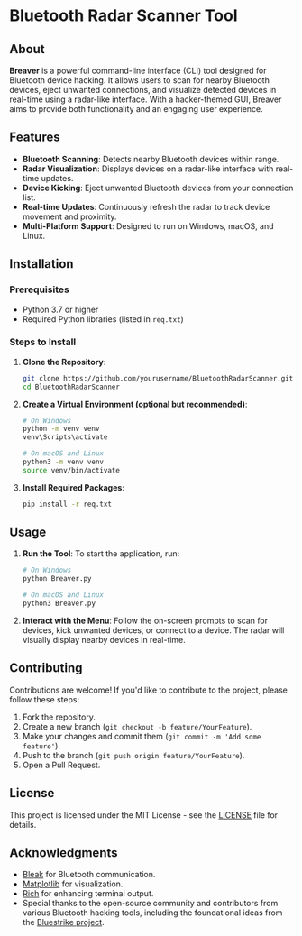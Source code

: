 
# Bluetooth Radar Scanner Tool

## About

**Breaver** is a powerful command-line interface (CLI) tool designed for Bluetooth device hacking. It allows users to scan for nearby Bluetooth devices, eject unwanted connections, and visualize detected devices in real-time using a radar-like interface. With a hacker-themed GUI, Breaver aims to provide both functionality and an engaging user experience.

## Features

- **Bluetooth Scanning**: Detects nearby Bluetooth devices within range.
- **Radar Visualization**: Displays devices on a radar-like interface with real-time updates.
- **Device Kicking**: Eject unwanted Bluetooth devices from your connection list.
- **Real-time Updates**: Continuously refresh the radar to track device movement and proximity.
- **Multi-Platform Support**: Designed to run on Windows, macOS, and Linux.

## Installation

### Prerequisites

- Python 3.7 or higher
- Required Python libraries (listed in `req.txt`)

### Steps to Install

1. **Clone the Repository**:
   ```bash
   git clone https://github.com/yourusername/BluetoothRadarScanner.git
   cd BluetoothRadarScanner
   ```

2. **Create a Virtual Environment (optional but recommended)**:
   ```bash
   # On Windows
   python -m venv venv
   venv\Scripts\activate

   # On macOS and Linux
   python3 -m venv venv
   source venv/bin/activate
   ```

3. **Install Required Packages**:
   ```bash
   pip install -r req.txt
   ```

## Usage

1. **Run the Tool**:
   To start the application, run:
   ```bash
   # On Windows
   python Breaver.py

   # On macOS and Linux
   python3 Breaver.py
   ```

2. **Interact with the Menu**:
   Follow the on-screen prompts to scan for devices, kick unwanted devices, or connect to a device. The radar will visually display nearby devices in real-time.

## Contributing

Contributions are welcome! If you'd like to contribute to the project, please follow these steps:

1. Fork the repository.
2. Create a new branch (`git checkout -b feature/YourFeature`).
3. Make your changes and commit them (`git commit -m 'Add some feature'`).
4. Push to the branch (`git push origin feature/YourFeature`).
5. Open a Pull Request.

## License

This project is licensed under the MIT License - see the [LICENSE](LICENSE) file for details.

## Acknowledgments

- [Bleak](https://pypi.org/project/bleak/) for Bluetooth communication.
- [Matplotlib](https://matplotlib.org/) for visualization.
- [Rich](https://rich.readthedocs.io/en/stable/) for enhancing terminal output.
- Special thanks to the open-source community and contributors from various Bluetooth hacking tools, including the foundational ideas from the [Bluestrike project](https://github.com/StealthIQ/Bluestrike.git).
